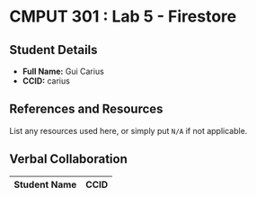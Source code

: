 # CMPUT 301 : Lab 5 - Firestore

## Student Details

- **Full Name:** Gui Carius
- **CCID:** carius

## References and Resources

List any resources used here, or simply put `N/A` if not applicable.

## Verbal Collaboration

| Student Name | CCID     |
| ------------ | -------- |
